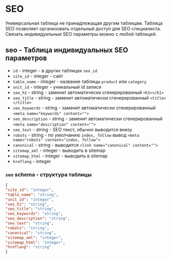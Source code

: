 # SEO
Универсальная таблица не принадлежащая другим таблицам. Таблица SEO позволяет организовать отдельный доступ для SEO специалиста. Связать индивидуальные SEO параметры можно с любой таблицей.
## seo - Таблица индивидуальных SEO параметров
- `id` - integer - в других таблицах `seo_id`
- `site_id` - integer - сайт
- `table_name` - integer - название таблицы `product` или `category`
- `unit_id` - integer - уникальный id записи
- `seo_h1` - string - заменит автоматически сгенерированный `<h1></h1>`
- `seo_title` - string - заменит автоматически сгенерированный `<title></title>`
- `seo_keywords` - string - заменит автоматически сгенерированный `<meta name="keywords" content="">`
- `seo_description` - string - заменит автоматически сгенерированный `<meta name="description" content="">`
- `seo_text` - string - SEO текст, обычно выводится внизу
- `robots` - string - по умолчанию `index, follow` вывод `<meta name="robots" content="index, follow">`
- `canonical` - string - выводится `<link name="canonical" content="">`
- `sitemap_xml` - integer - выводить в sitemap
- `sitemap_html` - integer - выводить в sitemap
- `hreflang` - integer
### `seo` schema - структура таблицы
```json
{
"site_id": "integer",
"table_name": "string",
"unit_id": "integer",
"seo_h1": "string",
"seo_title": "string",
"seo_keywords": "string",
"seo_description": "string",
"seo_text": "string",
"robots": "string",
"canonical": "string",
"sitemap_xml": "integer",
"sitemap_html": "integer",
"hreflang": "string"
}
```
